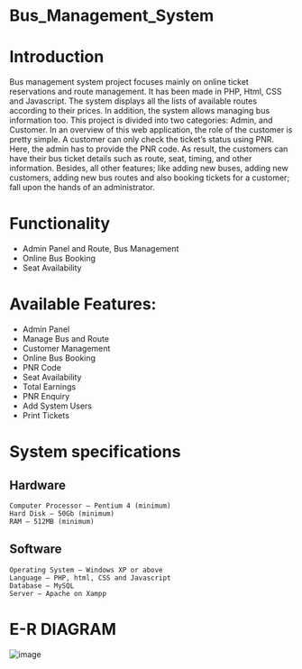 # Bus_Management_System
# Introduction
Bus management system project focuses mainly on online ticket reservations and route management. It has been made in PHP, Html, CSS and Javascript. The system displays all the lists of available routes according to their prices. In addition, the system allows managing bus information too. 
This project is divided into two categories: Admin, and Customer. 
In an overview of this web application, the role of the customer is pretty simple. A customer can only check the ticket’s status using PNR. Here, the admin has to provide the PNR code. 
As result, the customers can have their bus ticket details such as route, seat, timing, and other information. Besides, all other features; like adding new buses, adding new customers, adding new bus routes and also booking tickets for a customer; fall upon the hands of an administrator.


# Functionality
 - Admin Panel and Route, Bus Management
 - Online Bus Booking
 - Seat Availability

# Available Features:
  - Admin Panel
  - Manage Bus and Route
  - Customer Management
  - Online Bus Booking
  - PNR Code
  - Seat Availability
  - Total Earnings
  - PNR Enquiry
  - Add System Users
  - Print Tickets

# System specifications
## Hardware
    Computer Processor – Pentium 4 (minimum)
    Hard Disk – 50Gb (minimum)
    RAM – 512MB (minimum)
## Software
    Operating System – Windows XP or above
    Language – PHP, html, CSS and Javascript
    Database – MySQL 
    Server – Apache on Xampp
    
# E-R DIAGRAM 
![image](https://user-images.githubusercontent.com/66248163/166711645-0b39cd5b-6490-4490-824e-66180e8fe1ba.png)



